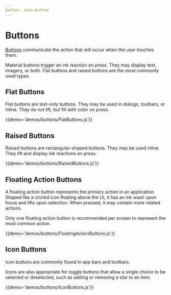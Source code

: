 ```yaml
---
button, icon-button
---
```


# Buttons

[Buttons](https://material.google.com/components/buttons.html) communicate the action that will occur when the user touches them.

Material buttons trigger an ink reaction on press.
They may display text, imagery, or both.
Flat buttons and raised buttons are the most commonly used types.

## Flat Buttons

Flat buttons are text-only buttons.
They may be used in dialogs, toolbars, or inline.
They do not lift, but fill with color on press.

{{demo='demos/buttons/FlatButtons.js'}}

## Raised Buttons

Raised buttons are rectangular-shaped buttons.
They may be used inline. They lift and display ink reactions on press.

{{demo='demos/buttons/RaisedButtons.js'}}

## Floating Action Buttons

A floating action button represents the primary action in an application.
Shaped like a circled icon floating above the UI, it has an ink wash upon focus and lifts upon selection.
When pressed, it may contain more related actions.

Only one floating action button is recommended per screen to represent the most common action.

{{demo='demos/buttons/FloatingActionButtons.js'}}

## Icon Buttons

Icon buttons are commonly found in app bars and toolbars.

Icons are also appropriate for toggle buttons that allow a single choice to be selected or deselected, such as adding or removing a star to an item.

{{demo='demos/buttons/IconButtons.js'}}
